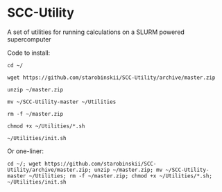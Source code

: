 # SCC-Utility
A set of utilities for running calculations on a SLURM powered supercomputer

Code to install:

    cd ~/
    
    wget https://github.com/starobinskii/SCC-Utility/archive/master.zip
    
    unzip ~/master.zip
    
    mv ~/SCC-Utility-master ~/Utilities
    
    rm -f ~/master.zip
    
    chmod +x ~/Utilities/*.sh
    
    ~/Utilities/init.sh

Or one-liner:

    cd ~/; wget https://github.com/starobinskii/SCC-Utility/archive/master.zip; unzip ~/master.zip; mv ~/SCC-Utility-master ~/Utilities; rm -f ~/master.zip; chmod +x ~/Utilities/*.sh; ~/Utilities/init.sh
